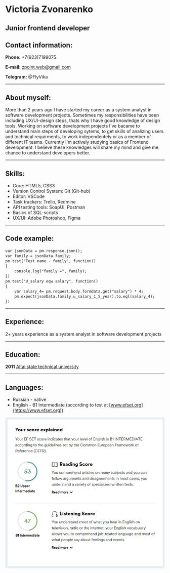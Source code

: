 # Victoria Zvonarenko

## Junior frontend developer


## Contact information:

**Phone:** +7(923)7199075

**E-mail:** zpoint.web@gmail.com

**Telegram:** @FlyVika
***

## About myself:
More than 2 years ago I have started my career as a system analyst in software development projects. Sometimes my responsibilities have been including UX/UI-design steps, thats why I have good knowledge of design tools. 
Working on software development projects I've bacame to understand main steps of developing sytems, to get skills of analizing users and technical requirments, to work independentely or as a member of different IT teams.
Currently I'm actively studying basics of Frontend development. I believe these knowledges will share my mind and give me chance to understand developers better.
***

## Skills:

* Core: HTML5, CSS3
* Version Control System: Git (Git-hub)
* Editor: VSCode
* Task trackers: Trello, Redmine
* API testing tools: SoapUI, Postman
* Basics of SQL-scripts
* UX/UI: Adobe Photoshop, Figma
***

## Code example:

```
var jsonData = pm.response.json();
var family = jsonData.family;
pm.test("Test name - family", function()
{
    console.log("family =", family);
})
pm.test("U_salary eqw salary", function()
{
    var salary_4= pm.request.body.formdata.get("salary") * 4;
    pm.expect(jsonData.family.u_salary_1_5_year).to.eql(salary_4);    
})
```
***

## Experience:

2+ years experience as a system analyst in software development projects
***

## Education:

**2011** [Altai state technical university](https://en.altstu.ru/)

***

## Languages:

* Russian - native
* English - B1 Intermediate (according to test at [www.efset.org](https://www.efset.org))

![Результаты](103557.jpg)
